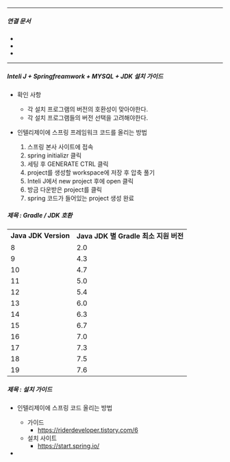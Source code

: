 

----
##### 연결 문서

- 
- 
- 
---


##### Inteli J + Springfreamwork + MYSQL + JDK 설치 가이드

- 확인 사항
	- 각 설치 프로그램의 버전의 호환성이 맞아야한다.
	- 각 설치 프로그램들의 버전 선택을 고려해야한다.
	
- 인텔리제이에 스프링 프레임워크 코드를 올리는 방법
	1. 스프링 본사 사이트에 접속
	2. spring initializr 클릭
	3. 세팅 후 GENERATE CTRL 클릭
	4. project를 생성할 workspace에 저장 후 압축 풀기
	5. Inteli J에서 new project 후에 open 클릭
	6. 방금 다운받은 project를 클릭
	7. spring 코드가 들어있는 project 생성 완료
	
	

##### 제목 : **Gradle / JDK 호환**

|   |   |
|---|---|
|**Java JDK Version**|**Java JDK 별 Gradle 최소 지원 버전**|
|8|2.0|
|9|4.3|
|10|4.7|
|11|5.0|
|12|5.4|
|13|6.0|
|14|6.3|
|15|6.7|
|16|7.0|
|17|7.3|
|18|7.5|
|19|7.6|





##### 제목 : 설치 가이드
- 인텔리제이에 스프링 코드 올리는 방법
	- 가이드
		- https://riderdeveloper.tistory.com/6
	- 설치 사이트 
		- https://start.spring.io/

- 